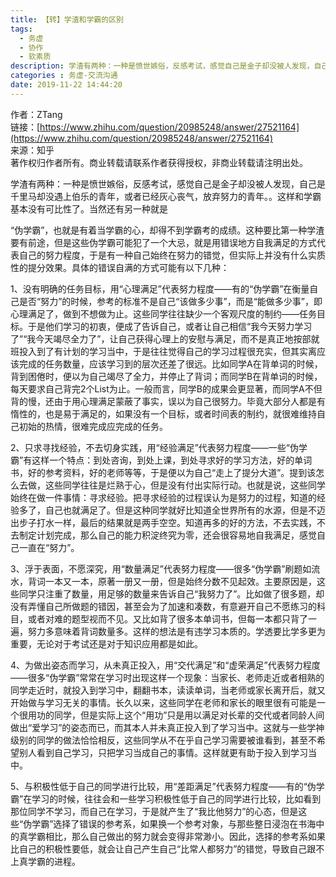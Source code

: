 ```yaml
---
title: 【转】学渣和学霸的区别
tags:
  - 务虚
  - 协作
  - 软素质
description: 学渣有两种：一种是愤世嫉俗，反感考试，感觉自己是金子却没被人发现，自己是千里马却没遇上伯乐的青年，或者已经灰心丧气，放弃努力的青年。。这样和学霸基本没有可比性了。当然还有另一种就是
categories : 务虚-交流沟通
date: 2019-11-22 14:44:20
---
```


作者：ZTang  
链接：[https://www.zhihu.com/question/20985248/answer/27521164](https://www.zhihu.com/question/20985248/answer/27521164)  
来源：知乎  
著作权归作者所有。商业转载请联系作者获得授权，非商业转载请注明出处。

学渣有两种：一种是愤世嫉俗，反感考试，感觉自己是金子却没被人发现，自己是千里马却没遇上伯乐的青年，或者已经灰心丧气，放弃努力的青年。。这样和学霸基本没有可比性了。当然还有另一种就是

“伪学霸”，也就是有着当学霸的心，却得不到学霸考的成绩。这种要比第一种学渣要有前途，但是这些伪学霸可能犯了一个大忌，就是用错误地方自我满足的方式代表自己的努力程度，于是有一种自己始终在努力的错觉，但实际上并没有什么实质性的提分效果。具体的错误自满的方式可能有以下几种：

1、没有明确的任务目标，用“心理满足”代表努力程度——有的“伪学霸”在衡量自己是否“努力”的时候，参考的标准不是自己“该做多少事”，而是“能做多少事”，即心理满足了，做到不想做为止。这些同学往往缺少一个客观尺度的制约——任务目标。于是他们学习的初衷，便成了告诉自己，或者让自己相信“我今天努力学习了”“我今天竭尽全力了”，让自己获得心理上的安慰与满足，而不是真正地按部就班投入到了有计划的学习当中，于是往往觉得自己的学习过程很充实，但其实离应该完成的任务数量，应该学习到的层次还差了很远。比如同学A在背单词的时候，背到困倦时，便以为自己竭尽了全力，并停止了背词；而同学B在背单词的时候，每天要求自己背完2个List为止。一般而言，同学B的成果会更显著，而同学A不但背的慢，还由于用心理满足蒙蔽了事实，误以为自己很努力。毕竟大部分人都是有惰性的，也是易于满足的，如果没有一个目标，或者时间表的制约，就很难维持自己初始的热情，很难完成应完成的任务。

2、只求寻找经验，不去切身实践，用“经验满足”代表努力程度——一些“伪学霸”有这样一个特点：到处咨询，到处上课，到处寻求好的学习方法，好的单词书，好的参考资料，好的老师等等，于是便以为自己“走上了提分大道”。提到该怎么去做，这些同学往往是烂熟于心，但是没有付出实际行动。也就是说，这些同学始终在做一件事情：寻求经验。把寻求经验的过程误认为是努力的过程，知道的经验多了，自己也就满足了。但是这种同学就好比知道全世界所有的水源，但是不迈出步子打水一样，最后的结果就是两手空空。知道再多的好的方法，不去实践，不去制定计划完成，那么自己的能力积淀终究为零，还会很容易地自我满足，感觉自己一直在“努力”。

3、浮于表面，不愿深究，用“数量满足”代表努力程度——很多“伪学霸”刷题如流水，背词一本又一本，原著一册又一册，但是始终分数不见起效。主要原因是，这些同学只注重了数量，用足够的数量来告诉自己“我努力了”。比如做了很多题，却没有弄懂自己所做题的错因，甚至会为了加速和凑数，有意避开自己不愿练习的科目，或者对难的题型视而不见。又比如背了很多本单词书，但每一本都只背了一遍，努力多意味着背词数量多。这样的想法是有违学习本质的。学透要比学多更为重要，无论对于考试还是对于知识应用都是如此。

4、为做出姿态而学习，从未真正投入，用“交代满足”和“虚荣满足”代表努力程度——很多“伪学霸”常常在学习时出现这样一个现象：当家长、老师走近或者相熟的同学走近时，就投入到学习中，翻翻书本，读读单词，当老师或家长离开后，就又开始做与学习无关的事情。长久以来，这些同学在老师和家长的眼里很有可能是一个很用功的同学，但是实际上这个“用功”只是用以满足对长辈的交代或者同龄人间做出“爱学习”的姿态而已，而其本人并未真正投入到了学习当中。这就与一些学神级别的同学的做法恰恰相反，这些同学从不在乎自己学习需要被谁看到，甚至不希望别人看到自己学习，只把学习当成自己的事情。这样就更有助于投入到学习当中。

5、与积极性低于自己的同学进行比较，用“差距满足”代表努力程度——有的“伪学霸”在学习的时候，往往会和一些学习积极性低于自己的同学进行比较，比如看到那位同学不学习，而自己在学习，于是就产生了“我比他努力”的心态，但是这些“伪学霸”选择了错误的参考系，如果换一个参考对象，与那些整日浸泡在书海中的真学霸相比，那么自己做出的努力就会变得非常渺小。因此，选择的参考系如果比自己的积极性要低，就会让自己产生自己“比常人都努力”的错觉，导致自己跟不上真学霸的进程。